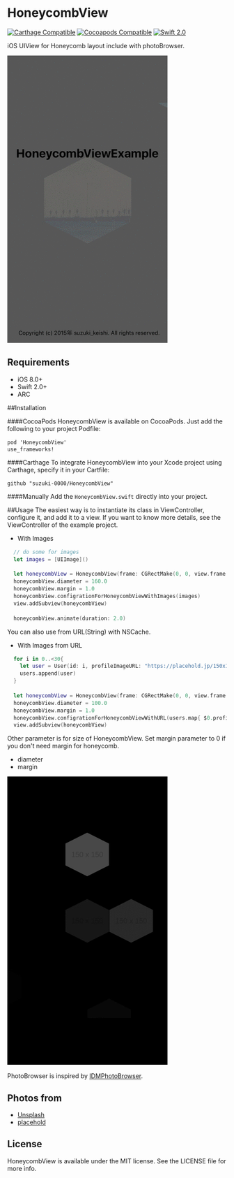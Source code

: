 HoneycombView
========================

[![Carthage Compatible](https://img.shields.io/badge/Carthage-compatible-4BC51D.svg?style=flat)](https://github.com/Carthage/Carthage)
[![Cocoapods Compatible](https://img.shields.io/cocoapods/v/HoneycombView.svg?style=flat)](http://cocoadocs.org/docsets/HoneycombView)
[![Swift 2.0](https://img.shields.io/badge/Swift-2.0-orange.svg?style=flat)](https://developer.apple.com/swift/)

iOS UIView for Honeycomb layout include with photoBrowser.

![sample](Screenshots/HoneycombViewSample1.gif)

## Requirements
- iOS 8.0+
- Swift 2.0+
- ARC

##Installation

####CocoaPods
HoneycombView is available on CocoaPods. Just add the following to your project Podfile:
```
pod 'HoneycombView'
use_frameworks!
```

####Carthage
To integrate HoneycombView into your Xcode project using Carthage, specify it in your Cartfile:

```ogdl
github "suzuki-0000/HoneycombView"
```

####Manually
Add the `HoneycombView.swift` directly into your project.

##Usage
The easiest way is to instantiate its class in ViewController, configure it, and add it to a view.
If you want to know more details, see the ViewController of the example project.

- With Images
```swift
  // do some for images
  let images = [UIImage]()

  let honeycombView = HoneycombView(frame: CGRectMake(0, 0, view.frame.width, view.frame.height))
  honeycombView.diameter = 160.0
  honeycombView.margin = 1.0
  honeycombView.configrationForHoneycombViewWithImages(images)
  view.addSubview(honeycombView)
        
  honeycombView.animate(duration: 2.0)
```

You can also use from URL(String) with NSCache.

- With Images from URL
```swift
  for i in 0..<30{
    let user = User(id: i, profileImageURL: "https://placehold.jp/150x150.png")
    users.append(user)
  }
        
  let honeycombView = HoneycombView(frame: CGRectMake(0, 0, view.frame.width, view.frame.height))
  honeycombView.diameter = 100.0
  honeycombView.margin = 1.0
  honeycombView.configrationForHoneycombViewWithURL(users.map{ $0.profileImageURL })
  view.addSubview(honeycombView)

```

Other parameter is for size of HoneycombView.
Set margin parameter to 0 if you don't need margin for honeycomb.
- diameter
- margin

![sample](Screenshots/HoneycombViewSample2.gif)

PhotoBrowser is inspired by [IDMPhotoBrowser](https://github.com/ideaismobile/IDMPhotoBrowser).

## Photos from 
- [Unsplash](https://unsplash.com)
- [placehold](https://placehold)

## License
HoneycombView is available under the MIT license. See the LICENSE file for more info.
